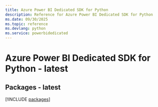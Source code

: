 ```yaml
---
title: Azure Power BI Dedicated SDK for Python
description: Reference for Azure Power BI Dedicated SDK for Python
ms.date: 09/30/2025
ms.topic: reference
ms.devlang: python
ms.service: powerbidedicated
---
```

# Azure Power BI Dedicated SDK for Python - latest
## Packages - latest
[!INCLUDE [packages](power-bi-dedicated-index.md)]